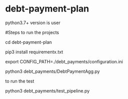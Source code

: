# debt-payment-plan


python3.7+ version is user

#Steps to run the projects

cd debt-payment-plan

pip3 install requirementx.txt

export CONFIG_PATH=./debt_payments/configuration.ini

python3 debt_payments/DebtPaymentAgg.py 

to run the test

python3 debt_payments/test_pipeline.py 

